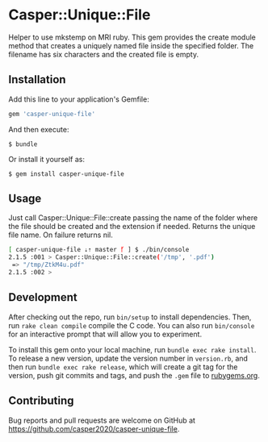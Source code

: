 # Casper::Unique::File

Helper to use mkstemp on MRI ruby. This gem provides the create module method that creates a uniquely named file inside the specified folder. 
The filename has six characters and the created file is empty. 

## Installation

Add this line to your application's Gemfile:

```ruby
gem 'casper-unique-file'
```

And then execute:

    $ bundle

Or install it yourself as:

    $ gem install casper-unique-file

## Usage

Just call Casper::Unique::File::create passing the name of the folder where the file should be created and the extension if needed. Returns the unique file name. On failure returns nil.
```sh
[ casper-unique-file ⇣⇡ master ᚶ ] $ ./bin/console
2.1.5 :001 > Casper::Unique::File::create('/tmp', '.pdf')
 => "/tmp/ZtkM4u.pdf"
2.1.5 :002 >
```

## Development

After checking out the repo, run `bin/setup` to install dependencies. Then, run `rake clean compile` compile the C code. You can also run `bin/console` for an interactive prompt that will allow you to experiment.

To install this gem onto your local machine, run `bundle exec rake install`. To release a new version, update the version number in `version.rb`, and then run `bundle exec rake release`, which will create a git tag for the version, push git commits and tags, and push the `.gem` file to [rubygems.org](https://rubygems.org).

## Contributing

Bug reports and pull requests are welcome on GitHub at https://github.com/casper2020/casper-unique-file.
